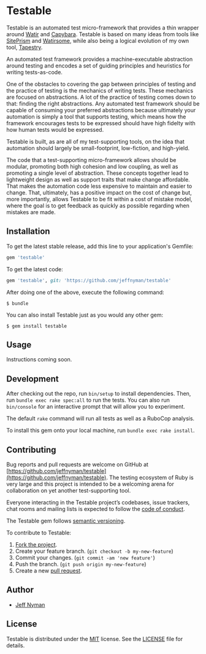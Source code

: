# Testable

Testable is an automated test micro-framework that provides a thin wrapper around [Watir](http://watir.com/) and [Capybara](http://teamcapybara.github.io/capybara/). Testable is based on many ideas from tools like [SitePrism](https://github.com/natritmeyer/site_prism) and [Watirsome](https://github.com/p0deje/watirsome), while also being a logical evolution of my own tool, [Tapestry](https://github.com/jeffnyman/tapestry).

An automated test framework provides a machine-executable abstraction around testing and encodes a set of guiding principles and heuristics for writing tests-as-code.

One of the obstacles to covering the gap between principles of testing and the practice of testing is the mechanics of writing tests. These mechanics are focused on abstractions. A lot of the practice of testing comes down to that: finding the right abstractions. Any automated test framework should be capable of consuming your preferred abstractions because ultimately your automation is simply a tool that supports testing, which means how the framework encourages tests to be expressed should have high fidelty with how human tests would be expressed.

Testable is built, as are all of my test-supporting tools, on the idea that automation should largely be small-footprint, low-fiction, and high-yield.

The code that a test-supporting micro-framework allows should be modular, promoting both high cohesion and low coupling, as well as promoting a single level of abstraction. These concepts together lead to lightweight design as well as support traits that make change affordable. That makes the automation code less expensive to maintain and easier to change. That, ultimately, has a positive impact on the cost of change but, more importantly, allows Testable to be fit within a cost of mistake model, where the goal is to get feedback as quickly as possible regarding when mistakes are made.

## Installation

To get the latest stable release, add this line to your application's Gemfile:

```ruby
gem 'testable'
```

To get the latest code:

```ruby
gem 'testable', git: 'https://github.com/jeffnyman/testable'
```

After doing one of the above, execute the following command:

    $ bundle

You can also install Testable just as you would any other gem:

    $ gem install testable

## Usage

Instructions coming soon.

## Development

After checking out the repo, run `bin/setup` to install dependencies. Then, run `bundle exec rake spec:all` to run the tests. You can also run `bin/console` for an interactive prompt that will allow you to experiment.

The default `rake` command will run all tests as well as a RuboCop analysis.

To install this gem onto your local machine, run `bundle exec rake install`.

## Contributing

Bug reports and pull requests are welcome on GitHub at [https://github.com/jeffnyman/testable](https://github.com/jeffnyman/testable). The testing ecosystem of Ruby is very large and this project is intended to be a welcoming arena for collaboration on yet another test-supporting tool.

Everyone interacting in the Testable project’s codebases, issue trackers, chat rooms and mailing lists is expected to follow the [code of conduct](https://github.com/jeffnyman/testable/blob/master/CODE_OF_CONDUCT.md).

The Testable gem follows [semantic versioning](http://semver.org).

To contribute to Testable:

1. [Fork the project](http://gun.io/blog/how-to-github-fork-branch-and-pull-request/).
2. Create your feature branch. (`git checkout -b my-new-feature`)
3. Commit your changes. (`git commit -am 'new feature'`)
4. Push the branch. (`git push origin my-new-feature`)
5. Create a new [pull request](https://help.github.com/articles/using-pull-requests).

## Author

* [Jeff Nyman](http://testerstories.com)

## License

Testable is distributed under the [MIT](http://www.opensource.org/licenses/MIT) license.
See the [LICENSE](https://github.com/jeffnyman/testable/blob/master/LICENSE.md) file for details.

